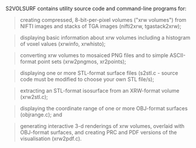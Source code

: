 S2VOLSURF contains utility source code and command-line programs for:

> creating compressed, 8-bit-per-pixel volumes ("xrw volumes") from NIFTI images and stacks of TGA images (nifti2xrw, tgastack2xrw);

> displaying basic information about xrw volumes including a histogram of voxel values (xrwinfo, xrwhisto);

> converting xrw volumes to mosaiced PNG files and to simple ASCII-format point sets (xrw2pngmos, xr2points);

> displaying one or more STL-format surface files (s2stl.c - source code must be modified to choose your own STL file/s);

> extracting an STL-format isosurface from an XRW-format volume (xrw2stl.c);

> displaying the coordinate range of one or more OBJ-format surfaces (objrange.c); and

> generating interactive 3-d renderings of xrw volumes, overlaid with OBJ-format surfaces, and creating PRC and PDF versions of the visualisation (xrw2pdf.c).